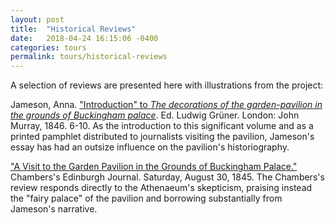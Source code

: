 ```yaml
---
layout: post
title:  "Historical Reviews"
date:   2018-04-24 16:15:06 -0400
categories: tours
permalink: tours/historical-reviews
---
```

A selection of reviews are presented here with illustrations from the project:

Jameson, Anna. ["Introduction" to *The decorations of the garden-pavilion in the grounds of Buckingham palace*]({{"https://pavilion.chass.ncsu.edu/tours/historical-reviews/jameson-intro/"}}). Ed. Ludwig Grüner. London: John Murray, 1846. 6-10. As the introduction to this significant volume and as a printed pamphlet distributed to journalists visiting the pavilion, Jameson's essay has had an outsize influence on the pavilion's historiography.

["A Visit to the Garden Pavilion in the Grounds of Buckingham Palace."]({{"https://pavilion.chass.ncsu.edu/tours/historical-reviews/chambers-review/"}}) Chambers's Edinburgh Journal. Saturday, August 30, 1845. The Chambers's review responds directly to the Athenaeum's skepticism, praising instead the "fairy palace" of the pavilion and borrowing substantially from Jameson's narrative.